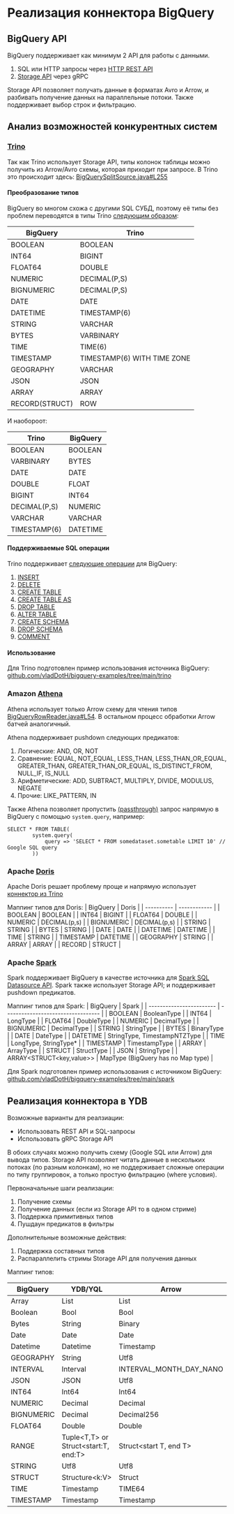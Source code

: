 # Реализация коннектора BigQuery

## BigQuery API

BigQuery поддерживает как минимум 2 API для работы с данными.
1. SQL или HTTP запросы через [HTTP REST API](https://cloud.google.com/bigquery/docs/reference/bigqueryconnection/rest)
2. [Storage API](https://cloud.google.com/bigquery/docs/reference/storage) через gRPC

Storage API позволяет получать данные в форматах Avro и Arrow, и 
разбивать получение данных на параллельные потоки. 
Также поддерживает выбор строк и фильтрацию. 

## Анализ возможностей конкурентных систем

### [Trino](https://trino.io/docs/current/connector/bigquery.html)

Так как Trino использует Storage API, типы колонок таблицы можно получить
из Arrow/Avro схемы, которая приходит при запросе.
В Trino это происходит здесь: [BigQuerySplitSource.java#L255](https://github.com/trinodb/trino/blob/master/plugin/trino-bigquery/src/main/java/io/trino/plugin/bigquery/BigQuerySplitSource.java#L255)

#### Преобразование типов

BigQuery во многом схожа с другими SQL СУБД, поэтому её типы без проблем переводятся в типы Trino 
[следующим образом](https://trino.io/docs/current/connector/bigquery.html#type-mapping):

| BigQuery       | Trino                       |
| -------------- | --------------------------- |
| BOOLEAN        | BOOLEAN                     |
| INT64          | BIGINT                      |
| FLOAT64        | DOUBLE                      |
| NUMERIC        | DECIMAL(P,S)                |
| BIGNUMERIC     | DECIMAL(P,S)                |
| DATE           | DATE                        |
| DATETIME       | TIMESTAMP(6)                |
| STRING         | VARCHAR                     |
| BYTES          | VARBINARY                   |
| TIME           | TIME(6)                     |
| TIMESTAMP      | TIMESTAMP(6) WITH TIME ZONE |
| GEOGRAPHY      | VARCHAR                     |
| JSON           | JSON                        |
| ARRAY          | ARRAY                       |
| RECORD(STRUCT) | ROW                         |


И наобороот:

| Trino        | BigQuery |
| ------------ | -------- |
| BOOLEAN      | BOOLEAN  |
| VARBINARY    | BYTES    |
| DATE         | DATE     |
| DOUBLE       | FLOAT    |
| BIGINT       | INT64    |
| DECIMAL(P,S) | NUMERIC  |
| VARCHAR      | VARCHAR  |
| TIMESTAMP(6) | DATETIME |

#### Поддерживаемые SQL операции 

Trino поддерживает [следующие операции](https://trino.io/docs/current/connector/bigquery.html#sql-support) для BigQuery:
1. [INSERT](https://trino.io/docs/current/sql/insert.html)
2. [DELETE](https://trino.io/docs/current/sql/delete.html)
3. [CREATE TABLE](https://trino.io/docs/current/sql/create-table.html)
4. [CREATE TABLE AS](https://trino.io/docs/current/sql/create-table-as.html)
5. [DROP TABLE](https://trino.io/docs/current/sql/drop-table.html)
6. [ALTER TABLE](https://trino.io/docs/current/sql/alter-table.html)
7. [CREATE SCHEMA](https://trino.io/docs/current/sql/create-schema.html)
8. [DROP SCHEMA](https://trino.io/docs/current/sql/drop-schema.html)
9. [COMMENT](https://trino.io/docs/current/sql/comment.html)

#### Использование

Для Trino подготовлен пример использования источника BigQuery: 
[github.com/vladDotH/bigquery-examples/tree/main/trino](https://github.com/vladDotH/bigquery-examples/tree/main/trino)

### Amazon [Athena](https://docs.aws.amazon.com/athena/latest/ug/connectors-bigquery.html)

Athena использует только Arrow схему для чтения типов [BigQueryRowReader.java#L54](https://github.com/awslabs/aws-athena-query-federation/blob/master/athena-google-bigquery/src/main/java/com/amazonaws/athena/connectors/google/bigquery/BigQueryRowReader.java#L54).
В остальном процесс обработки Arrow батчей аналогичный.

Athena поддерживает pushdown следующих предикатов: 
1. Логические: AND, OR, NOT
2. Сравнение: EQUAL, NOT_EQUAL, LESS_THAN, LESS_THAN_OR_EQUAL, GREATER_THAN, GREATER_THAN_OR_EQUAL, IS_DISTINCT_FROM, NULL_IF, IS_NULL
3. Арифметические: ADD, SUBTRACT, MULTIPLY, DIVIDE, MODULUS, NEGATE
4. Прочие: LIKE_PATTERN, IN

Также Athena позволяет пропустить [(passthrough)](https://docs.aws.amazon.com/athena/latest/ug/federated-query-passthrough.html) 
запрос напрямую в BigQuery с помощью `system.query`, например:
```
SELECT * FROM TABLE(
        system.query(
            query => 'SELECT * FROM somedataset.sometable LIMIT 10' // Google SQL query
        ))
```

### Apache [Doris](https://doris.apache.org/docs/3.0/lakehouse/datalake-analytics/bigquery)

Apache Doris решает проблему проще и напрямую использует [коннектор из Trino](https://github.com/apache/doris-thirdparty/tree/trino-435)

Маппинг типов для Doris:
| BigQuery   | Doris        |
| ---------- | ------------ |
| BOOLEAN    | BOOLEAN      |
| INT64      | BIGINT       |
| FLOAT64    | DOUBLE       |
| NUMERIC    | DECIMAL(p,s) |
| BIGNUMERIC | DECIMAL(p,s) |
| STRING     | STRING       |
| BYTES      | STRING       |
| DATE       | DATE         |
| DATETIME   | DATETIME     |
| TIME       | STRING       |
| TIMESTAMP  | DATETIME     |
| GEOGRAPHY  | STRING       |
| ARRAY      | ARRAY        |
| RECORD     | STRUCT       |


### Apache [Spark](https://spark.apache.org/docs/latest/)

Spark поддерживает BigQuery в качестве источника для [Spark SQL Datasource API](https://spark.apache.org/docs/latest/sql-programming-guide.html#data-sources).
Spark также использует Storage API; и поддерживает pushdown предикатов.

Маппинг типов для Spark:
| BigQuery                 | Spark                              |
| ------------------------ | ---------------------------------- |
| BOOLEAN                  | BooleanType                        |
| INT64                    | LongType                           |
| FLOAT64                  | DoubleType                         |
| NUMERIC                  | DecimalType                        |
| BIGNUMERIC               | DecimalType                        |
| STRING                   | StringType                         |
| BYTES                    | BinaryType                         |
| DATE                     | DateType                           |
| DATETIME                 | StringType, TimestampNTZType       |
| TIME                     | LongType, StringType*              |
| TIMESTAMP                | TimestampType                      |
| ARRAY                    | ArrayType                          |
| STRUCT                   | StructType                         |
| JSON                     | StringType                         |
| ARRAY<STRUCT<key,value>> | MapType (BigQuery has no Map type) |

Для Spark подготовлен пример использования с источником BigQuery: 
[github.com/vladDotH/bigquery-examples/tree/main/spark](https://github.com/vladDotH/bigquery-examples/tree/main/spark)

## Реализация коннектора в YDB

Возможные варианты для реалзиации:
- Использовать REST API и SQL-запросы
- Использовать gRPC Storage API

В обоих случаях можно получить схему (Google SQL или Arrow) для вывода типов.
Storage API позволяет читать данные в нескольких потоках (по разным колонкам), но не поддерживает сложные операции по типу группировок,
а только простую фильтрацию (where условия).

Первоначальные шаги реализации:
1. Получение схемы
2. Получение данных (если из Storage API то в одном стриме)
3. Поддержка примитивных типов
4. Пушдаун предикатов в фильтры

Дополнительные возможные действия:
1. Поддержка составных типов
2. Распараллелить стримы Storage API для получения данных


Маппинг типов:

| BigQuery    | YDB/YQL                              | Arrow                   |
| ----------- | ------------------------------------ | ----------------------- |
| Array<T>    | List<T>                              | List<T>                 |
| Boolean     | Bool                                 | Bool                    |
| Bytes       | String                               | Binary                  |
| Date        | Date                                 | Date                    |
| Datetime    | Datetime                             | Timestamp               |
| GEOGRAPHY   | String                               | Utf8                    |
| INTERVAL    | Interval                             | INTERVAL_MONTH_DAY_NANO |
| JSON        | JSON                                 | Utf8                    |
| INT64       | Int64                                | Int64                   |
| NUMERIC     | Decimal                              | Decimal                 |
| BIGNUMERIC  | Decimal                              | Decimal256              |
| FLOAT64     | Double                               | Double                  |
| RANGE<T>    | Tuple<T,T> or Struct<start:T, end:T> | Struct<start T, end T>  |
| STRING      | Utf8                                 | Utf8                    |
| STRUCT<k V> | Structure<k:V>                       | Struct                  |
| TIME        | Timestamp                            | TIME64                  |
| TIMESTAMP   | Timestamp                            | Timestamp               |

